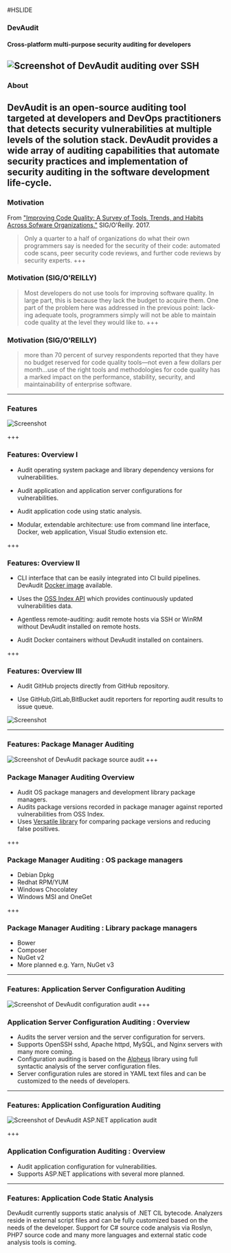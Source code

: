 #HSLIDE
### DevAudit
#### Cross-platform multi-purpose security auditing for developers
![Screenshot of DevAudit auditing over SSH](https://lh3.googleusercontent.com/giEat4IU1U6zrRUkT2CR0NLT2bfspdQqflfwV0_4q486EgdqvDNj_-mMblSh82kF_Ptj0I8V7ydN1RZbrkdjMSlc3SSYfZyifH_8S60ghmdno-GtXnBjxFAzNvJklwPdWndFg3ihi8P4Xb8XR07TGJttS0AhxS0ySSm-nLnomZj_6oCyqBcWG_1yvldpaVJkCqz5f9lGzueLVlW9n3KpiuvZFOHGhejz7D5OhnR9tH34-6tr88lEqik4NOE5ZeqycqmX5iB2UVpzDS6piqYJ4NPZNxPcxkA7HmFOWC6NTYh0BPAU5eKw416K9fNv4YRuUp2yH3kPhu9tKq6IBnmq1t20zIUPOtDmzz_Ts-PrdL_S4npk4qG0YD9G1ifD23Jtep1Kz7-mTIlGUo9jXlzjzpZSvVE7PXCFSxLu9hyftddLAloUYqz1IWznldSGjYBkSf8ap3o7vWgP27FGDDil67UF1eRwYbE1VTmV0vS3w5B0vpHhso3OrL_I4QT2DLtYYbET5vjFZMQCnrjq4beBXviKy-vvO8QM5x9kro0_JP31YpLKkX_yVaqt2va0X_lPdF2DdFhpIjlDmoCeH3dfxF1F7Zs4lbqHOB3K90VC_nhmrbtsyGUeYnE39dgNHS9HOejDKzSfTlwAmmoC6z-jAqbN3rTdoX6dbuqML8Qbsw=w1600-h828-no)
---

### About
DevAudit is an open-source auditing tool targeted at developers and DevOps practitioners that detects security vulnerabilities at multiple levels of the solution stack. DevAudit provides a wide array of auditing capabilities that automate security practices and implementation of security auditing in the software development life-cycle.
---

### Motivation
From ["Improving Code Quality: A Survey of Tools, Trends, and Habits Across Sofware Organizations."](https://www.sig.eu/wp-content/uploads/2017/04/Improving-Code-Quality-.pdf) SIG/O'Reilly. 2017.

>Only a quarter to a half of organizations do what their own programmers say is needed for the security of their code: automated code scans, peer security code reviews, and further code reviews by security experts. 
+++

### Motivation (SIG/O'REILLY)
>Most developers do not use tools for improving software quality. In
large part, this is because they lack the budget to acquire them. One
part of the problem here was addressed in the previous point: lack‐
ing adequate tools, programmers simply will not be able to maintain
code quality at the level they would like to.
+++

### Motivation (SIG/O'REILLY)
>more than 70 percent of survey respondents reported that they have no budget reserved
for code quality tools—not even a few dollars per month...use of the right
tools and methodologies for code quality has a marked impact on
the performance, stability, security, and maintainability of enterprise
software. 

---

### Features
![Screenshot](https://lh3.googleusercontent.com/tnqX8jGJ1WW2vimXHwlKxBTOuP2bvsPVgzq92isPg0ditWoQdsDzh3_PEbMiOldinezQeSqGsQmMSaXE_2tKJ2fzGSeAH7OnNZBofZXom1U6PS8RX4jd_h5DfF1How_xwsRDIw=w812-h608-no)

+++
### Features: Overview I

- Audit operating system package and library dependency versions for vulnerabilities.

- Audit application and application server configurations for vulnerabilities. 

- Audit application code using static analysis.

- Modular, extendable architecture: use from command line interface, Docker, web application, Visual Studio extension etc.

+++

### Features: Overview II

- CLI interface that can be easily integrated into CI build pipelines. DevAudit [Docker image](https://hub.docker.com/r/ossindex/devaudit/tags/) available.

- Uses the [OSS Index API](https://ossindex.net/) which provides continuously updated vulnerabilities data.

- Agentless remote-auditing: audit remote hosts via SSH or WinRM without DevAudit installed on remote hosts. 

- Audit Docker containers without DevAudit installed on containers. 

+++

### Features: Overview III

- Audit GitHub projects directly from GitHub repository.

- Use GitHub,GitLab,BitBucket audit reporters for reporting audit results to issue queue.

![Screenshot](https://cdn-images-1.medium.com/max/1116/1*Uj0WBK9RlS8YvN0qW-IFZQ.png)

---

### Features: Package Manager Auditing

![Screenshot of DevAudit package source audit](https://lh3.googleusercontent.com/tR98RwJops5G97vjm6-lXWHAxAhLA_pvan7qKF9wrxJttPt6C8VW9kGnruvPnUJ7q1jV2exWGH9w=w1382-h957-no)
+++

### Package Manager Auditing Overview
- Audit OS package managers and development library package managers.
- Audits package versions recorded in package manager against reported vulnerabilities from OSS Index.
- Uses [Versatile library](https://github.com/allisterb/Versatile) for comparing package versions and reducing false positives.


+++

### Package Manager Auditing : OS package managers
- Debian Dpkg
- Redhat RPM/YUM
- Windows Chocolatey 
- Windows MSI and OneGet

+++

### Package Manager Auditing : Library package managers
- Bower
- Composer
- NuGet v2
- More planned e.g. Yarn, NuGet v3
---

### Features: Application Server Configuration Auditing
![Screenshot of DevAudit configuration audit](https://lh3.googleusercontent.com/tnqX8jGJ1WW2vimXHwlKxBTOuP2bvsPVgzq92isPg0ditWoQdsDzh3_PEbMiOldinezQeSqGsQmMSaXE_2tKJ2fzGSeAH7OnNZBofZXom1U6PS8RX4jd_h5DfF1How_xwsRDIw=w812-h608-no)
+++

### Application Server Configuration Auditing : Overview
- Audits the server version and the server configuration for servers.
- Supports OpenSSH sshd, Apache httpd, MySQL, and Nginx servers with many more coming. 
- Configuration auditing is based on the [Alpheus](https://github.com/allisterb/Alpheus) library using full syntactic analysis of the server configuration files. 
- Server configuration rules are stored in YAML text files and can be customized to the needs of developers.

---

### Features: Application Configuration Auditing
![Screenshot of DevAudit ASP.NET application audit](https://lh3.googleusercontent.com/WiMC-en25YIOG5lWzPjhF6D9l3WTw5GdY_ne-LjpbQcOcaWgzg2beS3fQc1YrCVblmPo59QIZMmWk98suJjEG_CGeC1gAEfPqZbOUbm59ibTwfuxvtHSr-dwNkp8NMzl7PYHHg=w812-h608-no)

+++

### Application Configuration Auditing : Overview
- Audit application configuration for vulnerabilities.
- Supports ASP.NET applications with several more planned.

---

### Features: Application Code Static Analysis
DevAudit currently supports static analysis of .NET CIL bytecode. Analyzers reside in external script files and can be fully customized based on the needs of the developer. Support for C# source code analysis via Roslyn, PHP7 source code and many more languages and external static code analysis tools is coming.